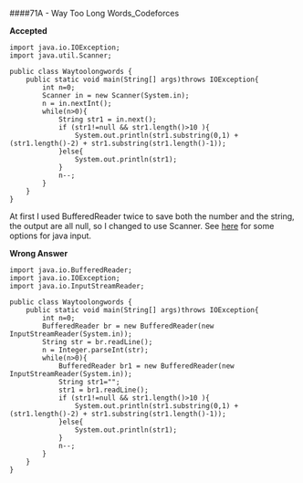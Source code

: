####71A - Way Too Long Words_Codeforces 

**Accepted**

    import java.io.IOException;
    import java.util.Scanner;
    
    public class Waytoolongwords {
    	public static void main(String[] args)throws IOException{
    		int n=0;
    		Scanner in = new Scanner(System.in);
    		n = in.nextInt();
    		while(n>0){
    			String str1 = in.next();
    			if (str1!=null && str1.length()>10 ){
    				System.out.println(str1.substring(0,1) + (str1.length()-2) + str1.substring(str1.length()-1));
    			}else{
    				System.out.println(str1);
    			}
    			n--;
    		}
    	}
    }


At first I used BufferedReader twice to save both the number and the string, 
the output are all null, so I changed to use Scanner.
See [here](http://stackoverflow.com/questions/5287538/how-can-i-get-the-user-input-in-java "here") for some options for java input.

**Wrong Answer**

    import java.io.BufferedReader;
    import java.io.IOException;
    import java.io.InputStreamReader;
    
    public class Waytoolongwords {
    	public static void main(String[] args)throws IOException{
    		int n=0;
    		BufferedReader br = new BufferedReader(new InputStreamReader(System.in));
    		String str = br.readLine();
    		n = Integer.parseInt(str);
    		while(n>0){
    			BufferedReader br1 = new BufferedReader(new InputStreamReader(System.in));
    			String str1="";
    			str1 = br1.readLine();
    			if (str1!=null && str1.length()>10 ){
    				System.out.println(str1.substring(0,1) + (str1.length()-2) + str1.substring(str1.length()-1));
    			}else{
    				System.out.println(str1);
    			}
    			n--;
    		}
    	}
    }